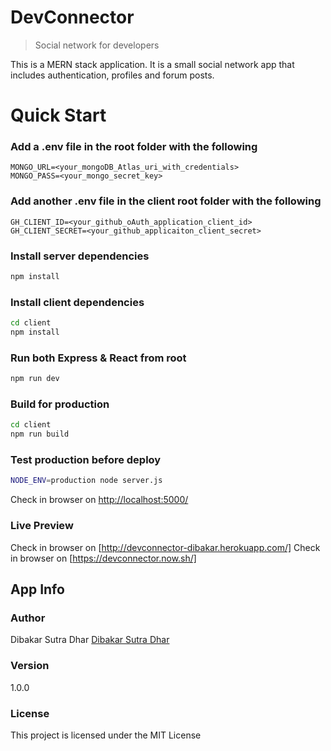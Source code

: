 # DevConnector

> Social network for developers

This is a MERN stack application. It is a small social network app that includes authentication, profiles and forum posts.

# Quick Start

### Add a .env file in the root folder with the following

```
MONGO_URL=<your_mongoDB_Atlas_uri_with_credentials>
MONGO_PASS=<your_mongo_secret_key>
```

### Add another .env file in the client root folder with the following

```
GH_CLIENT_ID=<your_github_oAuth_application_client_id>
GH_CLIENT_SECRET=<your_github_applicaiton_client_secret>
```

### Install server dependencies

```bash
npm install
```

### Install client dependencies

```bash
cd client
npm install
```

### Run both Express & React from root

```bash
npm run dev
```

### Build for production

```bash
cd client
npm run build
```

### Test production before deploy

```bash
NODE_ENV=production node server.js
```

Check in browser on [http://localhost:5000/](http://localhost:5000/)

### Live Preview

Check in browser on [http://devconnector-dibakar.herokuapp.com/]
Check in browser on [https://devconnector.now.sh/]

## App Info

### Author

Dibakar Sutra Dhar
[Dibakar Sutra Dhar](https://www.dibakar.me)

### Version

1.0.0

### License

This project is licensed under the MIT License
